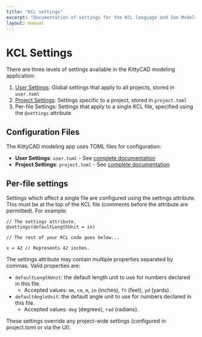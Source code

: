 ```yaml
---
title: "KCL settings"
excerpt: "Documentation of settings for the KCL language and Zoo Modeling App."
layout: manual
---
```


# KCL Settings

There are three levels of settings available in the KittyCAD modeling application:

1. [User Settings](/docs/kcl/settings/user.toml): Global settings that apply to all projects, stored in `user.toml`
2. [Project Settings](/docs/kcl/settings/project.toml): Settings specific to a project, stored in `project.toml`
3. Per-file Settings: Settings that apply to a single KCL file, specified using the `@settings` attribute

## Configuration Files

The KittyCAD modeling app uses TOML files for configuration:

* **User Settings**: `user.toml` - See [complete documentation](/docs/kcl/settings/user.toml)
* **Project Settings**: `project.toml` - See [complete documentation](/docs/kcl/settings/project.toml)

## Per-file settings

Settings which affect a single file are configured using the settings attribute.
This must be at the top of the KCL file (comments before the attribute are permitted).
For example:

```kcl
// The settings attribute.
@settings(defaultLengthUnit = in)

// The rest of your KCL code goes below...

x = 42 // Represents 42 inches.
```

The settings attribute may contain multiple properties separated by commas.
Valid properties are:

- `defaultLengthUnit`: the default length unit to use for numbers declared in this file.
  - Accepted values: `mm`, `cm`, `m`, `in` (inches), `ft` (feet), `yd` (yards).
- `defaultAngleUnit`: the default angle unit to use for numbers declared in this file.
  - Accepted values: `deg` (degrees), `rad` (radians).

These settings override any project-wide settings (configured in project.toml or via the UI).
